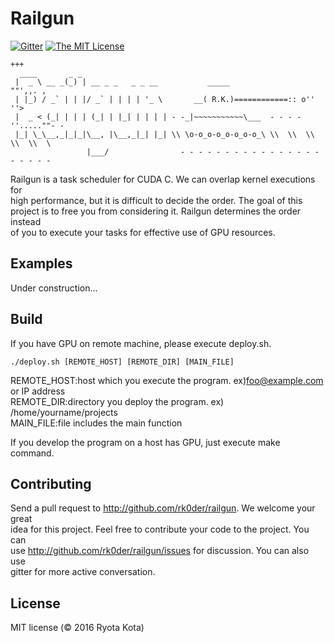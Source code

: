 # Railgun

[![Gitter](https://badges.gitter.im/rk0der/railgun.svg)](https://gitter.im/rk0der/railgun?utm_source=badge&utm_medium=badge&utm_campaign=pr-badge)
[![The MIT License](https://img.shields.io/badge/license-MIT-orange.svg?style=flat-square)](http://opensource.org/licenses/MIT)


```
+++
  ____       _ _                   
 |  _ \ __ _(_) | __ _ _   _ _ __           _____                   ""',,. ,
 | |_) / _` | | |/ _` | | | | '_ \       __( R.K.)============:: o''        ''>
 |  _ < (_| | | | (_| | |_| | | | | - -_|~~~~~~~~~~~\___  - - - -''.....""- -
 |_| \_\__,_|_|_|\__, |\__,_|_| |_| \\ \o-o_o-o_o-o_o-o_\ \\  \\  \\  \\  \\  \
                 |___/                - - - - - - - - - - - - - - - - - - - - -
```

Railgun is a task scheduler for CUDA C. We can overlap kernel executions for  
high performance, but it is difficult to decide the order. The goal of this  
project is to free you from considering it. Railgun determines the order instead  
of you to execute your tasks for effective use of GPU resources.  

## Examples
Under construction...

## Build
If you have GPU on remote machine, please execute deploy.sh.  
```
./deploy.sh [REMOTE_HOST] [REMOTE_DIR] [MAIN_FILE]
```
REMOTE_HOST:host which you execute the program. ex)foo@example.com or IP address   
REMOTE_DIR:directory you deploy the program. ex) /home/yourname/projects  
MAIN_FILE:file includes the main function  

If you develop the program on a host has GPU, just execute make command.  

## Contributing
Send a pull request to <http://github.com/rk0der/railgun>. We welcome your great  
idea for this project. Feel free to contribute your code to the project. You can  
use <http://github.com/rk0der/railgun/issues> for discussion. You can also use  
gitter for more active conversation.  

## License

MIT license (© 2016 Ryota Kota)
